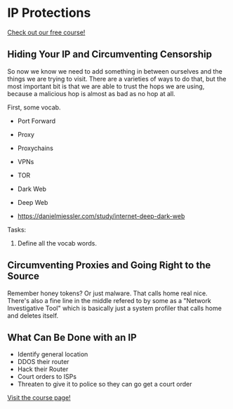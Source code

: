 # IP Protections

[Check out our free course!](https://academy.hoppersroppers.org/mod/page/view.php?id=940)

## Hiding Your IP and Circumventing Censorship


So now we know we need to add something in between ourselves and the things we are trying to visit. There are a varieties of ways to do that, but the most important bit is that we are able to trust the hops we are using, because a malicious hop is almost as bad as no hop at all. 

First, some vocab.

* Port Forward
* Proxy
* Proxychains
* VPNs
* TOR
* Dark Web
* Deep Web

 * <https://danielmiessler.com/study/internet-deep-dark-web>
 
 Tasks: 
1. Define all the vocab words.
 
       
## Circumventing Proxies and Going Right to the Source

Remember honey tokens? Or just malware. That calls home real nice. There's also a fine line in the middle refered to by some as a "Network Investigative Tool" which is basically just a system profiler that calls home and deletes itself.

## What Can Be Done with an IP

   * Identify general location 
   * DDOS their router 
   * Hack their Router
   * Court orders to ISPs
   * Threaten to give it to police so they can go get a court order

[Visit the course page!](https://academy.hoppersroppers.org/mod/assign/view.php?id=940)
 